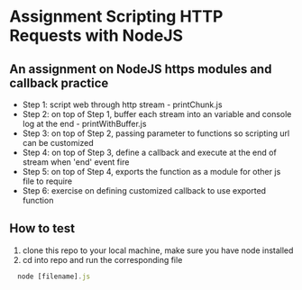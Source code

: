 # Assignment Scripting HTTP Requests with NodeJS
## An assignment on NodeJS https modules and callback practice
* Step 1: script web through http stream - printChunk.js
* Step 2: on top of Step 1, buffer each stream into an variable and console log at the end - printWithBuffer.js
* Step 3: on top of Step 2, passing parameter to functions so scripting url can be customized
* Step 4: on top of Step 3, define a callback and execute at the end of stream when 'end' event fire
* Step 5: on top of Step 4, exports the function as a module for other js file to require
* Step 6: exercise on defining customized callback to use exported function

## How to test
1. clone this repo to your local machine, make sure you have node installed
2. cd into repo and run the corresponding file
```javascript
  node [filename].js
```